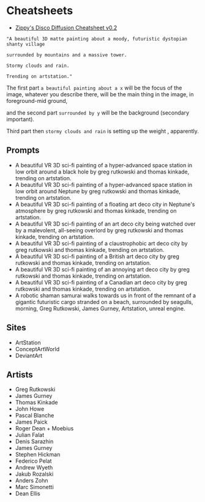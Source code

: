 # Cheatsheets

-   [Zippy's Disco Diffusion Cheatsheet v0.2](https://docs.google.com/document/d/1l8s7uS2dGqjztYSjPpzlmXLjl5PM3IGkRWI3IiCuK7g/mobilebasic)

```text
"A beautiful 3D matte painting about a moody, futuristic dystopian shanty village

surrounded by mountains and a massive tower. 

Stormy clouds and rain. 

Trending on artstation."
```

The first part `a beautiful painting about a x` will be the focus of the image, whatever you describe there, will be the main thing in the image, in foreground-mid ground, 

and the second part `surrounded by y` will be the background (secondary important). 

Third part then `stormy clouds and rain` is setting up the weight , apparently.


## Prompts

 - A beautiful VR 3D sci-fi painting of a hyper-advanced space station in low orbit around a black hole by greg rutkowski and thomas kinkade, trending on artstation.
 - A beautiful VR 3D sci-fi painting of a hyper-advanced space station in low orbit around Neptune by greg rutkowski and thomas kinkade, trending on artstation.
 - A beautiful VR 3D sci-fi painting of a floating art deco city in Neptune's atmosphere by greg rutkowski and thomas kinkade, trending on artstation.
 - A beautiful VR 3D sci-fi painting of an art deco city being watched over by a malevolent, all-seeing overlord by greg rutkowski and thomas kinkade, trending on artstation.
 - A beautiful VR 3D sci-fi painting of a claustrophobic art deco city by greg rutkowski and thomas kinkade, trending on artstation.
 - A beautiful VR 3D sci-fi painting of a British art deco city by greg rutkowski and thomas kinkade, trending on artstation.
 - A beautiful VR 3D sci-fi painting of an annoying art deco city by greg rutkowski and thomas kinkade, trending on artstation.
 - A beautiful VR 3D sci-fi painting of a Canadian art deco city by greg rutkowski and thomas kinkade, trending on artstation.
 - A robotic shaman samurai walks towards us in front of the remnant of a gigantic futuristic cargo stranded on a beach, surrounded by seagulls, morning, Greg Rutkowski, James Gurney, Artstation, unreal engine.

## Sites
 - ArtStation
 - ConceptArtWorld
 - DeviantArt

## Artists
  - Greg Rutkowski
  - James Gurney
  - Thomas Kinkade
  - John Howe
  - Pascal Blanche
  - James Paick
  - Roger Dean + Moebius
  - Julian Falat
  - Denis Sarazhin
  - James Gurney
  - Stephen Hickman
  - Federico Pelat
  - Andrew Wyeth
  - Jakub Rozalski
  - Anders Zohn
  - Marc Simonetti
  - Dean Ellis
